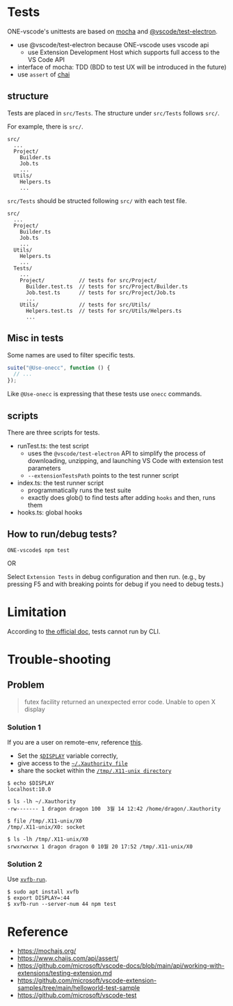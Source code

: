 # Tests

ONE-vscode's unittests are based on [mocha](https://mochajs.org/) and [@vscode/test-electron](https://github.com/microsoft/vscode-docs/blob/main/api/working-with-extensions/testing-extension.md).

- use @vscode/test-electron because ONE-vscode uses vscode api
  - use Extension Development Host which supports full access to the VS Code API
- interface of mocha: TDD (BDD to test UX will be introduced in the future)
- use `assert` of [chai](https://www.chaijs.com/api/assert/)

## structure

Tests are placed in `src/Tests`. The structure under `src/Tests` follows `src/`.

For example, there is `src/`.

```
src/
  ...
  Project/
    Builder.ts
    Job.ts
    ...
  Utils/
    Helpers.ts
    ...
```

`src/Tests` should be structed following `src/` with each test file.

```
src/
  ...
  Project/
    Builder.ts
    Job.ts
    ...
  Utils/
    Helpers.ts
    ...
  Tests/
    ...
    Project/           // tests for src/Project/
      Builder.test.ts  // tests for src/Project/Builder.ts
      Job.test.ts      // tests for src/Project/Job.ts
      ...
    Utils/             // tests for src/Utils/
      Helpers.test.ts  // tests for src/Utils/Helpers.ts
      ...
```

## Misc in tests

Some names are used to filter specific tests.

```ts
suite("@Use-onecc", function () {
  // ...
});
```

Like `@Use-onecc` is expressing that these tests use `onecc` commands.

## scripts

There are three scripts for tests.

- runTest.ts: the test script
  - uses the `@vscode/test-electron` API to simplify the process of downloading, unzipping, and launching VS Code with extension test parameters
  - `--extensionTestsPath` points to the test runner script
- index.ts: the test runner script
  - programmatically runs the test suite
  - exactly does glob() to find tests after adding `hooks` and then, runs them
- hooks.ts: global hooks

## How to run/debug tests?

```
ONE-vscode$ npm test
```

OR

Select `Extension Tests` in debug configuration and then run. (e.g., by pressing F5 and with breaking points for debug if you need to debug tests.)

# Limitation

According to [the official doc](https://github.com/microsoft/vscode-docs/blob/main/api/working-with-extensions/testing-extension.md#using-insiders-version-for-extension-development), tests cannot run by CLI.

# Trouble-shooting

## Problem

> futex facility returned an unexpected error code. Unable to open X display

### Solution 1

If you are a user on remote-env, reference [this](https://unix.stackexchange.com/questions/681398/how-to-run-an-x-app-vscode-as-another-user).

- Set the [`$DISPLAY`](https://askubuntu.com/questions/432255/what-is-the-display-environment-variable) variable correctly,
- give access to the [`~/.Xauthority file`](https://askubuntu.com/questions/300682/what-is-the-xauthority-file)
- share the socket within the [`/tmp/.X11-unix directory`](https://unix.stackexchange.com/questions/196677/what-is-tmp-x11-unix)

```
$ echo $DISPLAY
localhost:10.0

$ ls -lh ~/.Xauthority
-rw------- 1 dragon dragon 100  3월 14 12:42 /home/dragon/.Xauthority

$ file /tmp/.X11-unix/X0
/tmp/.X11-unix/X0: socket

$ ls -lh /tmp/.X11-unix/X0
srwxrwxrwx 1 dragon dragon 0 10월 20 17:52 /tmp/.X11-unix/X0
```

### Solution 2

Use [`xvfb-run`](https://github.com/Samsung/ONE-vscode/pull/360#issuecomment-1068845901).

```
$ sudo apt install xvfb
$ export DISPLAY=:44
$ xvfb-run --server-num 44 npm test
```

# Reference

- https://mochajs.org/
- https://www.chaijs.com/api/assert/
- https://github.com/microsoft/vscode-docs/blob/main/api/working-with-extensions/testing-extension.md
- https://github.com/microsoft/vscode-extension-samples/tree/main/helloworld-test-sample
- https://github.com/microsoft/vscode-test
